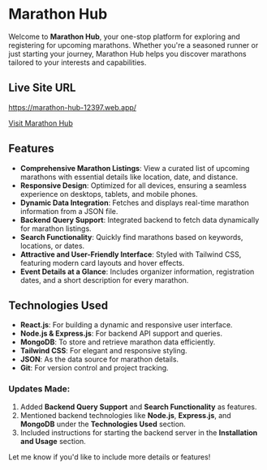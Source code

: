# Marathon Hub

Welcome to **Marathon Hub**, your one-stop platform for exploring and registering for upcoming marathons. Whether you're a seasoned runner or just starting your journey, Marathon Hub helps you discover marathons tailored to your interests and capabilities.

## Live Site URL

https://marathon-hub-12397.web.app/

[Visit Marathon Hub](#)

## Features

- **Comprehensive Marathon Listings**: View a curated list of upcoming marathons with essential details like location, date, and distance.
- **Responsive Design**: Optimized for all devices, ensuring a seamless experience on desktops, tablets, and mobile phones.
- **Dynamic Data Integration**: Fetches and displays real-time marathon information from a JSON file.
- **Backend Query Support**: Integrated backend to fetch data dynamically for marathon listings.
- **Search Functionality**: Quickly find marathons based on keywords, locations, or dates.
- **Attractive and User-Friendly Interface**: Styled with Tailwind CSS, featuring modern card layouts and hover effects.
- **Event Details at a Glance**: Includes organizer information, registration dates, and a short description for every marathon.

## Technologies Used

- **React.js**: For building a dynamic and responsive user interface.
- **Node.js & Express.js**: For backend API support and queries.
- **MongoDB**: To store and retrieve marathon data efficiently.
- **Tailwind CSS**: For elegant and responsive styling.
- **JSON**: As the data source for marathon details.
- **Git**: For version control and project tracking.

### Updates Made:

1. Added **Backend Query Support** and **Search Functionality** as features.
2. Mentioned backend technologies like **Node.js**, **Express.js**, and **MongoDB** under the **Technologies Used** section.
3. Included instructions for starting the backend server in the **Installation and Usage** section.

Let me know if you'd like to include more details or features!
